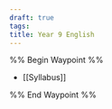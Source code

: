 ```yaml
---
draft: true
tags: 
title: Year 9 English
---
```

%% Begin Waypoint %%
- [[Syllabus]]

%% End Waypoint %%

